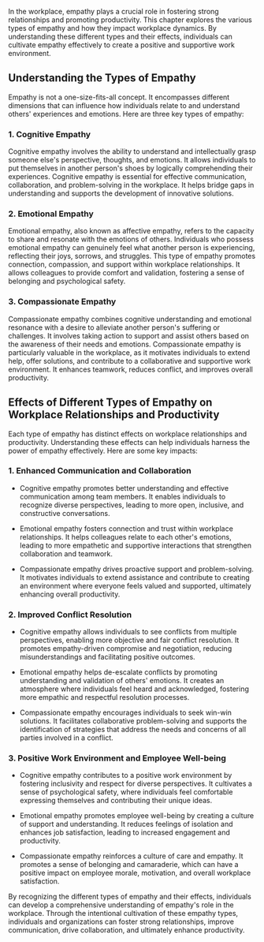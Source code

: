 
In the workplace, empathy plays a crucial role in fostering strong relationships and promoting productivity. This chapter explores the various types of empathy and how they impact workplace dynamics. By understanding these different types and their effects, individuals can cultivate empathy effectively to create a positive and supportive work environment.

Understanding the Types of Empathy
----------------------------------

Empathy is not a one-size-fits-all concept. It encompasses different dimensions that can influence how individuals relate to and understand others' experiences and emotions. Here are three key types of empathy:

### 1. Cognitive Empathy

Cognitive empathy involves the ability to understand and intellectually grasp someone else's perspective, thoughts, and emotions. It allows individuals to put themselves in another person's shoes by logically comprehending their experiences. Cognitive empathy is essential for effective communication, collaboration, and problem-solving in the workplace. It helps bridge gaps in understanding and supports the development of innovative solutions.

### 2. Emotional Empathy

Emotional empathy, also known as affective empathy, refers to the capacity to share and resonate with the emotions of others. Individuals who possess emotional empathy can genuinely feel what another person is experiencing, reflecting their joys, sorrows, and struggles. This type of empathy promotes connection, compassion, and support within workplace relationships. It allows colleagues to provide comfort and validation, fostering a sense of belonging and psychological safety.

### 3. Compassionate Empathy

Compassionate empathy combines cognitive understanding and emotional resonance with a desire to alleviate another person's suffering or challenges. It involves taking action to support and assist others based on the awareness of their needs and emotions. Compassionate empathy is particularly valuable in the workplace, as it motivates individuals to extend help, offer solutions, and contribute to a collaborative and supportive work environment. It enhances teamwork, reduces conflict, and improves overall productivity.

Effects of Different Types of Empathy on Workplace Relationships and Productivity
---------------------------------------------------------------------------------

Each type of empathy has distinct effects on workplace relationships and productivity. Understanding these effects can help individuals harness the power of empathy effectively. Here are some key impacts:

### 1. Enhanced Communication and Collaboration

* Cognitive empathy promotes better understanding and effective communication among team members. It enables individuals to recognize diverse perspectives, leading to more open, inclusive, and constructive conversations.

* Emotional empathy fosters connection and trust within workplace relationships. It helps colleagues relate to each other's emotions, leading to more empathetic and supportive interactions that strengthen collaboration and teamwork.

* Compassionate empathy drives proactive support and problem-solving. It motivates individuals to extend assistance and contribute to creating an environment where everyone feels valued and supported, ultimately enhancing overall productivity.

### 2. Improved Conflict Resolution

* Cognitive empathy allows individuals to see conflicts from multiple perspectives, enabling more objective and fair conflict resolution. It promotes empathy-driven compromise and negotiation, reducing misunderstandings and facilitating positive outcomes.

* Emotional empathy helps de-escalate conflicts by promoting understanding and validation of others' emotions. It creates an atmosphere where individuals feel heard and acknowledged, fostering more empathic and respectful resolution processes.

* Compassionate empathy encourages individuals to seek win-win solutions. It facilitates collaborative problem-solving and supports the identification of strategies that address the needs and concerns of all parties involved in a conflict.

### 3. Positive Work Environment and Employee Well-being

* Cognitive empathy contributes to a positive work environment by fostering inclusivity and respect for diverse perspectives. It cultivates a sense of psychological safety, where individuals feel comfortable expressing themselves and contributing their unique ideas.

* Emotional empathy promotes employee well-being by creating a culture of support and understanding. It reduces feelings of isolation and enhances job satisfaction, leading to increased engagement and productivity.

* Compassionate empathy reinforces a culture of care and empathy. It promotes a sense of belonging and camaraderie, which can have a positive impact on employee morale, motivation, and overall workplace satisfaction.

By recognizing the different types of empathy and their effects, individuals can develop a comprehensive understanding of empathy's role in the workplace. Through the intentional cultivation of these empathy types, individuals and organizations can foster strong relationships, improve communication, drive collaboration, and ultimately enhance productivity.
